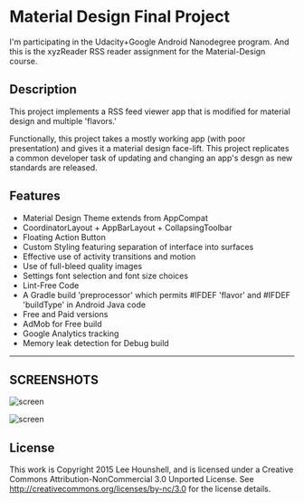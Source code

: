 Material Design Final Project
=============================

I'm participating in the Udacity+Google Android Nanodegree program.
And this is the xyzReader RSS reader assignment for the Material-Design course.


## Description

This project implements a RSS feed viewer app that is modified for material design and multiple 'flavors.'

Functionally, this project takes a mostly working app (with poor presentation) and gives it a material design face-lift.
This project replicates a common developer task of updating and changing an app's desgn as new standards are released.


## Features

 * Material Design Theme extends from AppCompat
 * CoordinatorLayout + AppBarLayout + CollapsingToolbar
 * Floating Action Button
 * Custom Styling featuring separation of interface into surfaces
 * Effective use of activity transitions and motion
 * Use of full-bleed quality images
 * Settings font selection and font size choices
 * Lint-Free Code
 * A Gradle build 'preprocessor' which permits #IFDEF 'flavor' and #IFDEF 'buildType' in Android Java code
 * Free and Paid versions
 * AdMob for Free build
 * Google Analytics tracking
 * Memory leak detection for Debug build


---
SCREENSHOTS
---


![screen](../master/screens/Phone-screenshot1.png)

![screen](../master/screens/Tablet-screenshot1.png)


## License

This work is Copyright 2015 Lee Hounshell, and 
is licensed under a Creative Commons Attribution-NonCommercial 3.0 
Unported License. See http://creativecommons.org/licenses/by-nc/3.0 for
the license details.

